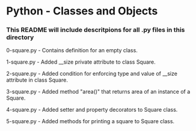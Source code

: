 # Python - Classes and Objects
### This README will include descritpions for all .py files in this directory

0-square.py - Contains definition for an empty class.

1-square.py - Added \__size private attribute to class Square.

2-square.py - Added condition for enforcing type and value of \__size attribute in class Square.

3-square.py - Added method "area()" that returns area of an instance of a Square.

4-square.py - Added setter and property decorators to Square class.

5-square.py - Added methods for printing a square to Square class.


